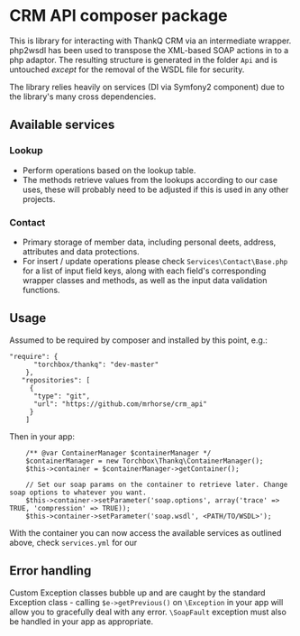 # CRM API composer package

This is library for interacting with ThankQ CRM via an intermediate wrapper. php2wsdl has been used to transpose the XML-based SOAP actions in to a php adaptor. The resulting structure is generated in the folder `Api` and is untouched _except_ for the removal of the WSDL file for security.
 
The library relies heavily on services (DI via Symfony2 component) due to the library's many cross dependencies. 


## Available services

### Lookup

- Perform operations based on the lookup table.
- The methods retrieve values from the lookups according to our case uses, these will probably need to be adjusted if this is used in any other projects.

### Contact

- Primary storage of member data, including personal deets, address, attributes and data protections.
- For insert / update operations please check `Services\Contact\Base.php` for a list of input field keys, along with each field's corresponding wrapper classes and methods, as well as the input data validation functions.


## Usage

Assumed to be required by composer and installed by this point, e.g.:
````
"require": {
	  "torchbox/thankq": "dev-master"
    },
   "repositories": [
     {
      "type": "git",
      "url": "https://github.com/mrhorse/crm_api"
     }
    ]
````

Then in your app:


````
    /** @var ContainerManager $containerManager */
    $containerManager = new Torchbox\Thankq\ContainerManager();
    $this->container = $containerManager->getContainer();

    // Set our soap params on the container to retrieve later. Change soap options to whatever you want.
    $this->container->setParameter('soap.options', array('trace' => TRUE, 'compression' => TRUE));
    $this->container->setParameter('soap.wsdl', <PATH/TO/WSDL>');

````

With the container you can now access the available services as outlined above, check `services.yml` for our 

## Error handling

Custom Exception classes bubble up and are caught by the standard Exception class - calling `$e->getPrevious()` on `\Exception` in your app will allow you to gracefully deal with any error. `\SoapFault` exception must also be handled in your app as appropriate.  